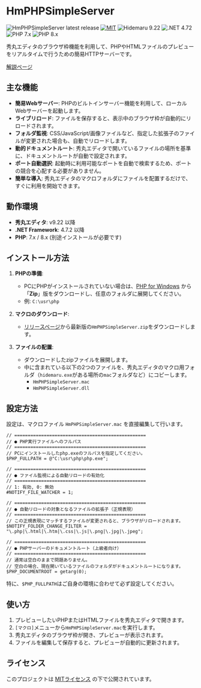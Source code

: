# HmPHPSimpleServer

![HmPHPSimpleServer latest release](https://img.shields.io/github/v/release/komiyamma/hm_php_simple_server)
[![MIT](https://img.shields.io/badge/license-MIT-blue.svg?style=flat)](LICENSE)
![Hidemaru 9.22](https://img.shields.io/badge/Hidemaru-v9.22-6479ff.svg)
![.NET 4.72](https://img.shields.io/badge/.NET-4.72-6479ff.svg)
![PHP 7.x](https://img.shields.io/badge/PHP-7.x-6479ff.svg)
![PHP 8.x](https://img.shields.io/badge/PHP-8.x-6479ff.svg)

秀丸エディタのブラウザ枠機能を利用して、PHPやHTMLファイルのプレビューをリアルタイムで行うための簡易HTTPサーバーです。

[解説ページ](https://秀丸マクロ.net/?page=nobu_tool_hm_php_simple_server)

## 主な機能

- **簡易Webサーバー**: PHPのビルトインサーバー機能を利用して、ローカルWebサーバーを起動します。
- **ライブリロード**: ファイルを保存すると、表示中のブラウザ枠が自動的にリロードされます。
- **フォルダ監視**: CSS/JavaScript/画像ファイルなど、指定した拡張子のファイルが変更された場合も、自動でリロードします。
- **動的ドキュメントルート**: 秀丸エディタで開いているファイルの場所を基準に、ドキュメントルートが自動で設定されます。
- **ポート自動選択**: 起動時に利用可能なポートを自動で検索するため、ポートの競合を心配する必要がありません。
- **簡単な導入**: 秀丸エディタのマクロフォルダにファイルを配置するだけで、すぐに利用を開始できます。

## 動作環境

- **秀丸エディタ**: v9.22 以降
- **.NET Framework**: 4.7.2 以降
- **PHP**: 7.x / 8.x (別途インストールが必要です)

## インストール方法

1. **PHPの準備**:
   - PCにPHPがインストールされていない場合は、[PHP for Windows](https://windows.php.net/download) から「**Zip**」版をダウンロードし、任意のフォルダに展開してください。
   - 例: `C:\usr\php`

2. **マクロのダウンロード**:
   - [リリースページ](https://github.com/komiyamma/hm_php_simple_server/releases)から最新版の`HmPHPSimpleServer.zip`をダウンロードします。

3. **ファイルの配置**:
   - ダウンロードしたzipファイルを展開します。
   - 中に含まれている以下の2つのファイルを、秀丸エディタのマクロ用フォルダ（`hidemaru.exe`がある場所の`mac`フォルダなど）にコピーします。
     - `HmPHPSimpleServer.mac`
     - `HmPHPSimpleServer.dll`

## 設定方法

設定は、マクロファイル `HmPHPSimpleServer.mac` を直接編集して行います。

```hidescript
// =================================================
// ● PHP実行ファイルへのフルパス
// =================================================
// PCにインストールしたphp.exeのフルパスを指定してください。
$PHP_FULLPATH = @"C:\usr\php\php.exe";

// =================================================
// ● ファイル監視による自動リロードの有効化
// =================================================
// 1: 有効, 0: 無効
#NOTIFY_FILE_WATCHER = 1;

// =================================================
// ● 自動リロードの対象となるファイルの拡張子（正規表現）
// =================================================
// この正規表現にマッチするファイルが変更されると、ブラウザがリロードされます。
$NOTIFY_FOLDER_CHANGE_FILTER = "\.php|\.html|\.htm|\.css|\.js|\.png|\.jpg|\.jpeg";

// =================================================
// ● PHPサーバーのドキュメントルート（上級者向け）
// =================================================
// 通常は空白のままで問題ありません。
// 空白の場合、現在開いているファイルのフォルダがドキュメントルートになります。
$PHP_DOCUMENTROOT = getarg(0);
```

特に、`$PHP_FULLPATH`はご自身の環境に合わせて必ず設定してください。

## 使い方

1. プレビューしたいPHPまたはHTMLファイルを秀丸エディタで開きます。
2. `[マクロ]`メニューから`HmPHPSimpleServer.mac`を実行します。
3. 秀丸エディタのブラウザ枠が開き、プレビューが表示されます。
4. ファイルを編集して保存すると、プレビューが自動的に更新されます。

## ライセンス

このプロジェクトは [MITライセンス](LICENSE.txt) の下で公開されています。
